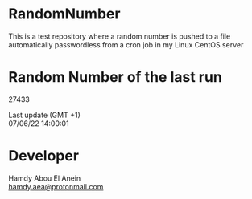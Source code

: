 # RandomNumber    
This is a test repository where a random number is pushed to a file automatically passwordless from a cron job in my Linux CentOS server    
# Random Number of the last run   
27433
      
Last update (GMT +1)    
07/06/22 14:00:01
# Developer    
Hamdy Abou El Anein   
hamdy.aea@protonmail.com
